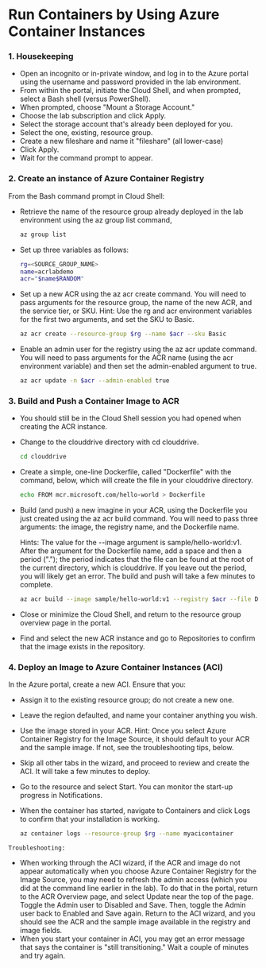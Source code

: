 # Run Containers by Using Azure Container Instances

### 1. Housekeeping

- Open an incognito or in-private window, and log in to the Azure portal using the username and password provided in the lab environment.
- From within the portal, initiate the Cloud Shell, and when prompted, select a Bash shell (versus PowerShell).
- When prompted, choose "Mount a Storage Account."
- Choose the lab subscription and click Apply.
- Select the storage account that's already been deployed for you.
- Select the one, existing, resource group.
- Create a new fileshare and name it "fileshare" (all lower-case)
- Click Apply.
- Wait for the command prompt to appear.

### 2. Create an instance of Azure Container Registry

From the Bash command prompt in Cloud Shell:

- Retrieve the name of the resource group already deployed in the lab environment using the az group list command,

  ```bash
  az group list
  ```

- Set up three variables as follows:

  ```bash
  rg=<SOURCE_GROUP_NAME>
  name=acrlabdemo
  acr="$name$RANDOM"
  ```

- Set up a new ACR using the az acr create command.
  You will need to pass arguments for the resource group, the name of the new ACR, and the service tier, or SKU.
  Hint: Use the rg and acr environment variables for the first two arguments, and set the SKU to Basic.

  ```bash
  az acr create --resource-group $rg --name $acr --sku Basic

  ```

- Enable an admin user for the registry using the az acr update command.
  You will need to pass arguments for the ACR name (using the acr environment variable) and then set the admin-enabled argument to true.

  ```bash
  az acr update -n $acr --admin-enabled true

  ```

### 3. Build and Push a Container Image to ACR

- You should still be in the Cloud Shell session you had opened when creating the ACR instance.
- Change to the clouddrive directory with cd clouddrive.

  ```bash
  cd clouddrive

  ```

- Create a simple, one-line Dockerfile, called "Dockerfile" with the command, below, which will create the file in your clouddrive directory.

  ```bash
  echo FROM mcr.microsoft.com/hello-world > Dockerfile
  ```

- Build (and push) a new imagine in your ACR, using the Dockerfile you just created using the az acr build command.
  You will need to pass three arguments: the image, the registry name, and the Dockerfile name.

  Hints: The value for the --image argument is sample/hello-world:v1.
  After the argument for the Dockerfile name, add a space and then a period (".");
  the period indicates that the file can be found at the root of the current directory, which is clouddrive.
  If you leave out the period, you will likely get an error.
  The build and push will take a few minutes to complete.

  ```bash
  az acr build --image sample/hello-world:v1 --registry $acr --file Dockerfile .

  ```

- Close or minimize the Cloud Shell, and return to the resource group overview page in the portal.
- Find and select the new ACR instance and go to Repositories to confirm that the image exists in the repository.

### 4. Deploy an Image to Azure Container Instances (ACI)

In the Azure portal, create a new ACI. Ensure that you:

- Assign it to the existing resource group; do not create a new one.
- Leave the region defaulted, and name your container anything you wish.
- Use the image stored in your ACR.
  Hint: Once you select Azure Container Registry for the Image Source,
  it should default to your ACR and the sample image. If not, see the troubleshooting tips, below.

- Skip all other tabs in the wizard, and proceed to review and create the ACI. It will take a few minutes to deploy.
- Go to the resource and select Start. You can monitor the start-up progress in Notifications.
- When the container has started, navigate to Containers and click Logs to confirm that your installation is working.

  ```bash
  az container logs --resource-group $rg --name myacicontainer
  ```

`Troubleshooting:`

- When working through the ACI wizard, if the ACR and image do not appear automatically when you choose Azure Container Registry for the Image Source, you may need to refresh the admin access (which you did at the command line earlier in the lab). To do that in the portal, return to the ACR Overview page, and select Update near the top of the page. Toggle the Admin user to Disabled and Save. Then, toggle the Admin user back to Enabled and Save again. Return to the ACI wizard, and you should see the ACR and the sample image available in the registry and image fields.
- When you start your container in ACI, you may get an error message that says the container is "still transitioning." Wait a couple of minutes and try again.
